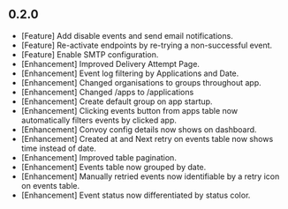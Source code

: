 ## 0.2.0
* [Feature] Add disable events and send email notifications.
* [Feature] Re-activate endpoints by re-trying a non-successful event.
* [Feature] Enable SMTP configuration.
* [Enhancement] Improved Delivery Attempt Page.
* [Enhancement] Event log filtering by Applications and Date.
* [Enhancement] Changed organisations to groups throughout app.
* [Enhancement] Changed /apps to /applications
* [Enhancement] Create default group on app startup.
* [Enhancement] Clicking events button from apps table now automatically filters events by clicked app.
* [Enhancement] Convoy config details now shows on dashboard.
* [Enhancement] Created at and Next retry on events table now shows time instead of date.
* [Enhancement] Improved table pagination.
* [Enhancement] Events table now grouped by date.
* [Enhancement] Manually retried events now identifiable by a retry icon on events table.
* [Enhancement] Event status now differentiated by status color.